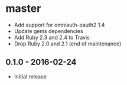# master

* Add support for omniauth-oauth2 1.4
* Update gems dependencies
* Add Ruby 2.3 and 2.4 to Travis
* Drop Ruby 2.0 and 2.1 (end of maintenance)

## 0.1.0 - 2016-02-24

* Initial release
